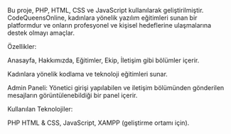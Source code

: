 Bu proje, PHP, HTML, CSS ve JavaScript kullanılarak geliştirilmiştir. CodeQueensOnline, kadınlara yönelik yazılım eğitimleri sunan bir platformdur ve onların profesyonel ve kişisel hedeflerine ulaşmalarına destek olmayı amaçlar.


Özellikler:

Anasayfa, Hakkımızda, Eğitimler, Ekip, İletişim gibi bölümler içerir.

Kadınlara yönelik kodlama ve teknoloji eğitimleri sunar.

Admin Paneli: Yönetici girişi yapılabilen ve iletişim bölümünden gönderilen mesajların görüntülenebildiği bir panel içerir.

Kullanılan Teknolojiler:

PHP
HTML & CSS,
JavaScript,
XAMPP (geliştirme ortamı için).
